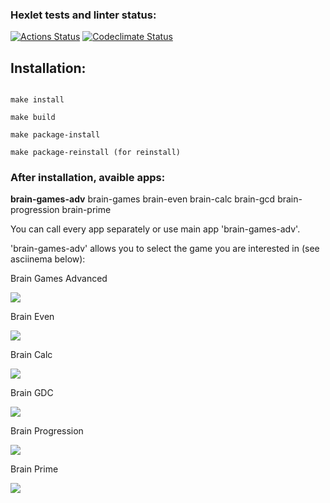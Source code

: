 ### Hexlet tests and linter status:
[![Actions Status](https://github.com/ghouldevourer/python-project-49/actions/workflows/hexlet-check.yml/badge.svg)](https://github.com/ghouldevourer/python-project-49/actions)
[![Codeclimate Status](https://api.codeclimate.com/v1/badges/1e3a88fbf5a48188bf94/maintainability)](https://codeclimate.com/github/ghouldevourer/python-project-49/maintainability)

## Installation:
<code>
make install <br>
make build <br>
make package-install <br>
make package-reinstall (for reinstall)
</code>

### After installation, avaible apps:

**brain-games-adv** brain-games brain-even brain-calc brain-gcd brain-progression brain-prime

You can call every app separately or use main app 'brain-games-adv'.

'brain-games-adv' allows you to select the game you are interested in (see asciinema below):

Brain Games Advanced

[![](https://asciinema.org/a/ntgdCXfDkhIIpMZitMZUx09Ur.svg)](https://asciinema.org/a/ntgdCXfDkhIIpMZitMZUx09Ur)

Brain Even

[![](https://asciinema.org/a/oT5LMPSON2I4chE5EFQWYUwFP.svg)](https://asciinema.org/a/oT5LMPSON2I4chE5EFQWYUwFP)

Brain Calc

[![](https://asciinema.org/a/syanDdjIrdgHe7tTmcx6hAUiH.svg)](https://asciinema.org/a/syanDdjIrdgHe7tTmcx6hAUiH)

Brain GDC

[![](https://asciinema.org/a/oYGfVQIOmaeARwG6Zvg0HWTer.svg)](https://asciinema.org/a/oYGfVQIOmaeARwG6Zvg0HWTer)

Brain Progression

[![](https://asciinema.org/a/lgo6T5ES7oMFedGRIfI1dvoob.svg)](https://asciinema.org/a/lgo6T5ES7oMFedGRIfI1dvoob)

Brain Prime

[![](https://asciinema.org/a/f1l3raCZthdehHgavpU82aDPy.svg)](https://asciinema.org/a/f1l3raCZthdehHgavpU82aDPy)